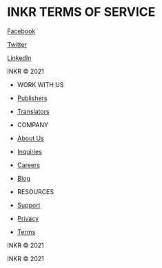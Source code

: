 [](https://inkr.com/)

INKR TERMS OF SERVICE
=====================

[](https://inkr.com/)

[Facebook](https://www.facebook.com/inkrcomics)

[Twitter](https://twitter.com/inkr)

[LinkedIn](https://www.linkedin.com/company/inkr-global)

INKR © 2021

* WORK WITH US
* [Publishers](https://inkr.com/publishers)
* [Translators](https://inkr.breezy.hr/)

* COMPANY
* [About Us](https://inkr.com/about)
* [Inquiries](https://inkr.com/about#form-business-about)
* [Careers](https://inkr.breezy.hr/)
* [Blog](https://medium.com/inkrcomics)

* RESOURCES
* [Support](https://help.inkr.com/)
* [Privacy](https://inkr.com/privacy)
* [Terms](https://inkr.com/terms)

INKR © 2021

[](https://inkr.com/)

INKR © 2021